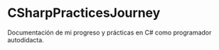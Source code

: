 # CSharpPracticesJourney
Documentación de mi progreso y prácticas en C# como programador autodidacta.
